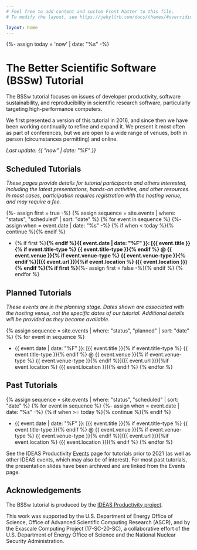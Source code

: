 ```yaml
---
# Feel free to add content and custom Front Matter to this file.
# To modify the layout, see https://jekyllrb.com/docs/themes/#overriding-theme-defaults

layout: home
---
```

{%- assign today = 'now' | date: "%s" -%}
# The Better Scientific Software (BSSw) Tutorial

The BSSw tutorial focuses on issues of developer productivity, software sustainability, and reproducibility in scientific research software, particularly targeting high-performance computers.

We first presented a version of this tutorial in 2016, and since then we have been working continually to refine and expand it.  We present it most often as part of conferences, but we are open to a wide range of venues, both in person (circumstances permitting) and online.

*Last update: {{ "now" | date: "%F" }}*

## Scheduled Tutorials

*These pages provide details for tutorial participants and others interested, including the latest presentations, hands-on activities, and other resources. In most cases, participation requires registration with the hosting venue, and may require a fee.*

{%- assign first = true -%}
{% assign sequence = site.events | where: "status", "scheduled" | sort: "date" %}
{% for event in sequence %}
{%- assign when = event.date | date: "%s" -%}
{% if when < today %}{% continue %}{% endif %}
* {% if first %}**{% endif %}{{ event.date | date: "%F" }}: [{{ event.title }}{% if event.title-type %} {{ event.title-type }}{% endif %} @ {{ event.venue }}{% if event.venue-type %} {{ event.venue-type }}{% endif %}]({{ event.url }}){%if event.location %} ({{ event.location }}){% endif %}{% if first %}**{%- assign first = false -%}{% endif %}
{% endfor %}

## Planned Tutorials

*These events are in the planning stage. Dates shown are associated with the hosting venue, not the specific dates of our tutorial. Additional details will be provided as they become available.*

{% assign sequence = site.events | where: "status", "planned" | sort: "date" %}
{% for event in sequence %}

* {{ event.date | date: "%F" }}: [{{ event.title }}{% if event.title-type %} {{ event.title-type }}{% endif %} @ {{ event.venue }}{% if event.venue-type %} {{ event.venue-type }}{% endif %}]({{ event.url }}){%if event.location %} ({{ event.location }}){% endif %}
{% endfor %}

## Past Tutorials

{% assign sequence = site.events | where: "status", "scheduled" | sort: "date" %}
{% for event in sequence %}
{%- assign when = event.date | date: "%s" -%}
{% if when >= today %}{% continue %}{% endif %}
* {{ event.date | date: "%F" }}: [{{ event.title }}{% if event.title-type %} {{ event.title-type }}{% endif %} @ {{ event.venue }}{% if event.venue-type %} {{ event.venue-type }}{% endif %}]({{ event.url }}){%if event.location %} ({{ event.location }}){% endif %}
{% endfor %}

See the IDEAS Productivity [Events](https://ideas-productivity.org/events/) page for tutorials prior to 2021 (as well as other IDEAS events, which may also be of interest).  For most past tutorials, the presentation slides have been archived and are linked from the Events page.

## Acknowledgements

The BSSw tutorial is produced by the [IDEAS Productivity project](https://ideas-productivity.org).

This work was supported by the U.S. Department of Energy Office of Science, Office of Advanced Scientific Computing Research (ASCR), and by the Exascale Computing Project (17-SC-20-SC), a collaborative effort of the U.S. Department of Energy Office of Science and the National Nuclear Security Administration.